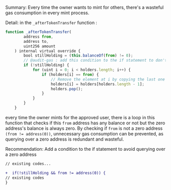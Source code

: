 Summary:
 Every time the owner wants to mint for others, there's a wasteful gas consumption in every mint process.

Detail:
 in the `_afterTokenTransfer` function :
```js
function _afterTokenTransfer(
        address from,
        address to,
        uint256 amount
    ) internal virtual override {
        bool stillHolding = (this.balanceOf(from) != 0);
        // @audit-gas : add this condition to the if statement to don't query over zero address to save gas: if(!stillHolding && from != address(0))
        if (!stillHolding) {
            for (uint i = 0; i < holders.length; i++) {
                if (holders[i] == from) {
                    // Remove the element at i by copying the last one into its place and removing the last element
                    holders[i] = holders[holders.length - 1];
                    holders.pop();
                }
            }
        }
    }
```


every time the owner mints for the approved user, there is a loop in this function that checks if this `from` address has any balance or not but the zero address's balance is always zero. By checking if `from` is not a zero address `(from != address(0))`, unnecessary gas consumption can be prevented, as querying over a zero address is redundant and wasteful.


Recommendation:
Add a condition to the if statement to avoid querying over a zero address

```diff
// existing codes...

+  if(!stillHolding && from != address(0)) {
// existing codes
}
```